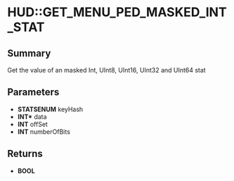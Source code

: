 # HUD::GET_MENU_PED_MASKED_INT_STAT

## Summary
Get the value of an masked Int, UInt8, UInt16, UInt32 and UInt64 stat

## Parameters
* **STATSENUM** keyHash
* **INT\*** data
* **INT** offSet
* **INT** numberOfBits

## Returns
* **BOOL**